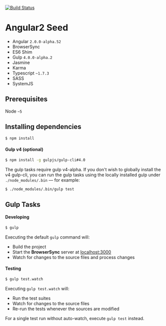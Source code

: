 [![Build Status](https://travis-ci.org/r-park/angular2-seed.svg?branch=master)](https://travis-ci.org/r-park/angular2-seed)


# Angular2 Seed

- Angular `2.0.0-alpha.52`
- BrowserSync
- ES6 Shim
- Gulp `4.0.0-alpha.2`
- Jasmine
- Karma
- Typescript `~1.7.3`
- SASS
- SystemJS


## Prerequisites
Node `~5`


## Installing dependencies
```bash
$ npm install
```


#### Gulp v4 (optional)
```bash
$ npm install -g gulpjs/gulp-cli#4.0
```
The gulp tasks require gulp v4-alpha. If you don't wish to globally install the v4 gulp-cli, you can run the gulp tasks using the locally installed gulp under `./node_modules/.bin` — for example:
```bash
$ ./node_modules/.bin/gulp test
```


## Gulp Tasks
#### Developing
```bash
$ gulp
```
Executing the default `gulp` command will:
- Build the project
- Start the **BrowserSync** server at <a href="http://localhost:3000" target="_blank">localhost:3000</a>
- Watch for changes to the source files and process changes


#### Testing
```bash
$ gulp test.watch
```
Executing `gulp test.watch` will:
- Run the test suites
- Watch for changes to the source files
- Re-run the tests whenever the sources are modified

For a single test run without auto-watch, execute `gulp test` instead.
